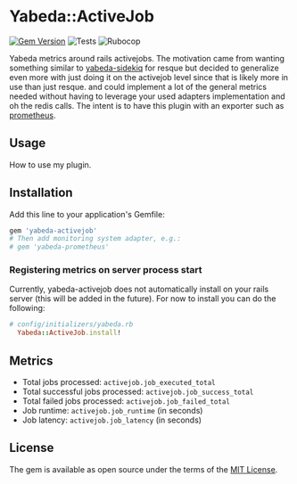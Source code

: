 # Yabeda::ActiveJob
[![Gem Version](https://badge.fury.io/rb/yabeda-activejob.svg)](https://badge.fury.io/rb/yabeda-activejob)
![Tests](https://github.com/Fullscript/yabeda-activejob/actions/workflows/test.yml/badge.svg)
![Rubocop](https://github.com/Fullscript/yabeda-activejob/actions/workflows/lint.yml/badge.svg)

Yabeda metrics around rails activejobs. The motivation came from wanting something similar to [yabeda-sidekiq](https://github.com/yabeda-rb/yabeda-sidekiq) for
resque but decided to generalize even more with just doing it on the activejob level since that is likely more in use
than just resque. and could implement a lot of the general metrics needed without having to leverage your used adapters
implementation and oh the redis calls. 
The intent is to have this plugin with an exporter such as [prometheus](https://github.com/yabeda-rb/yabeda-prometheus). 

## Usage
How to use my plugin.

## Installation
Add this line to your application's Gemfile:

```ruby
gem 'yabeda-activejob'
# Then add monitoring system adapter, e.g.:
# gem 'yabeda-prometheus'
```

### Registering metrics on server process start

Currently, yabeda-activejob does not automatically install on your rails server (this will be added in the future). For now to install
you can do the following: 
```ruby
# config/initializers/yabeda.rb
  Yabeda::ActiveJob.install!
```

## Metrics

- Total jobs processed: `activejob.job_executed_total`
- Total successful jobs processed: `activejob.job_success_total`
- Total failed jobs processed: `activejob.job_failed_total`
- Job runtime: `activejob.job_runtime` (in seconds)
- Job latency: `activejob.job_latency` (in seconds)

## License
The gem is available as open source under the terms of the [MIT License](https://opensource.org/licenses/MIT).
